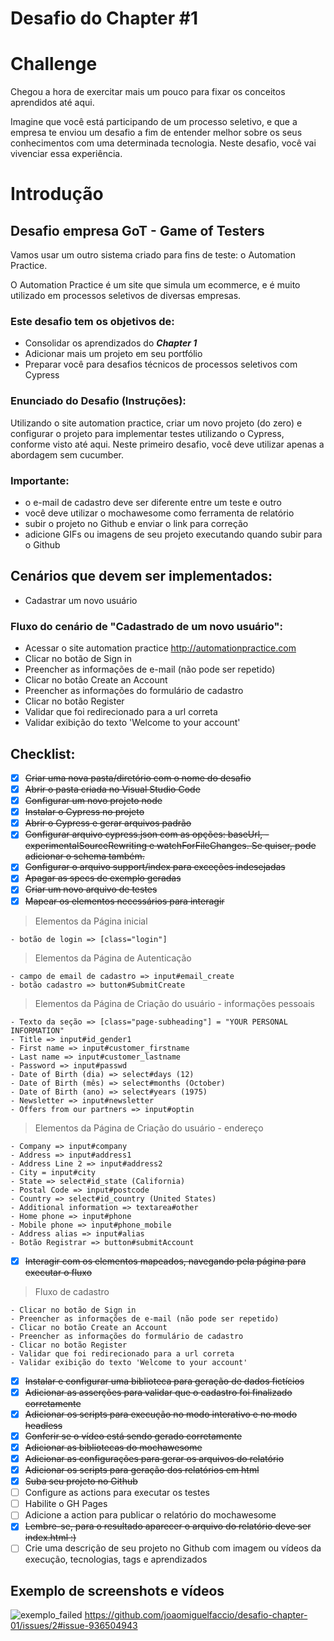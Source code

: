 Desafio do Chapter #1
===
# Challenge
Chegou a hora de exercitar mais um pouco para fixar os conceitos aprendidos até aqui.

Imagine que você está participando de um processo seletivo, e que a empresa te enviou um desafio a fim de entender melhor sobre os seus conhecimentos com uma determinada tecnologia. Neste desafio, você vai vivenciar essa experiência.

# Introdução
## Desafio empresa GoT - Game of Testers
Vamos usar um outro sistema criado para fins de teste: o Automation Practice.

O Automation Practice é um site que simula um ecommerce, e é muito utilizado em processos seletivos de diversas empresas.

### Este desafio tem os objetivos de:
- Consolidar os aprendizados do **_Chapter 1_**
- Adicionar mais um projeto em seu portfólio
- Preparar você para desafios técnicos de processos seletivos com Cypress
### Enunciado do Desafio (Instruções):
Utilizando o site automation practice, criar um novo projeto (do zero) e configurar o projeto para implementar testes utilizando o Cypress, conforme visto até aqui. Neste primeiro desafio, você deve utilizar apenas a abordagem sem cucumber. 
### Importante:
- o e-mail de cadastro deve ser diferente entre um teste e outro
- você deve utilizar o mochawesome como ferramenta de relatório
- subir o projeto no Github e enviar o link para correção
- adicione GIFs ou imagens de seu projeto executando quando subir para o Github
## Cenários que devem ser implementados:
- Cadastrar um novo usuário
### Fluxo do cenário de "Cadastrado de um novo usuário":
- Acessar o site automation practice http://automationpractice.com
- Clicar no botão de Sign in
- Preencher as informações de e-mail (não pode ser repetido)
- Clicar no botão Create an Account
- Preencher as informações do formulário de cadastro
- Clicar no botão Register
- Validar que foi redirecionado para a url correta
- Validar exibição do texto 'Welcome to your account'

## Checklist:
- [X] ~~Criar uma nova pasta/diretório com o nome do desafio~~
- [x] ~~Abrir o pasta criada no Visual Studio Code~~
- [x] ~~Configurar um novo projeto node~~
- [x] ~~Instalar o Cypress no projeto~~
- [x] ~~Abrir o Cypress e gerar arquivos padrão~~
- [x] ~~Configurar arquivo cypress.json com as opções: baseUrl, - experimentalSourceRewriting e watchForFileChanges. Se quiser, pode adicionar o schema também.~~
- [x] ~~Configurar o arquivo support/index para exceções indesejadas~~
- [x] ~~Apagar as specs de exemplo geradas~~
- [x] ~~Criar um novo arquivo de testes~~
- [x] ~~Mapear os elementos necessários para interagir~~
> Elementos da Página inicial
```
- botão de login => [class="login"]
```
> Elementos da Página de Autenticação
```
- campo de email de cadastro => input#email_create
- botão cadastro => button#SubmitCreate
```
> Elementos da Página de Criação do usuário - informações pessoais
```
- Texto da seção => [class="page-subheading"] = "YOUR PERSONAL INFORMATION"
- Title => input#id_gender1
- First name => input#customer_firstname
- Last name => input#customer_lastname
- Password => input#passwd
- Date of Birth (dia) => select#days (12)
- Date of Birth (mês) => select#months (October)
- Date of Birth (ano) => select#years (1975)
- Newsletter => input#newsletter
- Offers from our partners => input#optin
```
> Elementos da Página de Criação do usuário - endereço
```
- Company => input#company
- Address => input#address1
- Address Line 2 => input#address2
- City = input#city
- State => select#id_state (California)
- Postal Code => input#postcode
- Country => select#id_country (United States)
- Additional information => textarea#other
- Home phone => input#phone
- Mobile phone => input#phone_mobile
- Address alias => input#alias
- Botão Registrar => button#submitAccount
```
- [x] ~~Interagir com os elementos mapeados, navegando pela página para executar o fluxo~~
> Fluxo de cadastro
```
- Clicar no botão de Sign in
- Preencher as informações de e-mail (não pode ser repetido)
- Clicar no botão Create an Account
- Preencher as informações do formulário de cadastro
- Clicar no botão Register
- Validar que foi redirecionado para a url correta
- Validar exibição do texto 'Welcome to your account'
```
- [x] ~~Instalar e configurar uma biblioteca para geração de dados fictícios~~
- [x] ~~Adicionar as asserções para validar que o cadastro foi finalizado corretamente~~
- [x] ~~Adicionar os scripts para execução no modo interativo e no modo headless~~
- [x] ~~Conferir se o vídeo está sendo gerado corretamente~~
- [x] ~~Adicionar as bibliotecas do mochawesome~~
- [x] ~~Adicionar as configurações para gerar os arquivos do relatório~~
- [x] ~~Adicionar os scripts para geração dos relatórios em html~~
- [x] ~~Suba seu projeto no Github~~
- [ ] Configure as actions para executar os testes
- [ ] Habilite o GH Pages
- [ ] Adicione a action para publicar o relatório do mochawesome
- [x] ~~Lembre-se, para o resultado aparecer o arquivo do relatório deve ser index.html :)~~
- [ ] Crie uma descrição de seu projeto no Github com imagem ou vídeos da execução, tecnologias, tags e aprendizados

## Exemplo de screenshots e vídeos
![exemplo_failed](https://user-images.githubusercontent.com/68667256/124394146-78098780-dcd4-11eb-93ed-86c82afb509d.png)
https://github.com/joaomiguelfaccio/desafio-chapter-01/issues/2#issue-936504943

